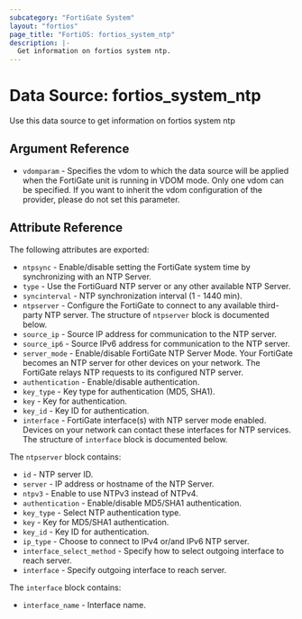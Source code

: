 ```yaml
---
subcategory: "FortiGate System"
layout: "fortios"
page_title: "FortiOS: fortios_system_ntp"
description: |-
  Get information on fortios system ntp.
---
```


# Data Source: fortios_system_ntp
Use this data source to get information on fortios system ntp

## Argument Reference


* `vdomparam` - Specifies the vdom to which the data source will be applied when the FortiGate unit is running in VDOM mode. Only one vdom can be specified. If you want to inherit the vdom configuration of the provider, please do not set this parameter.


## Attribute Reference

The following attributes are exported:

* `ntpsync` - Enable/disable setting the FortiGate system time by synchronizing with an NTP Server.
* `type` - Use the FortiGuard NTP server or any other available NTP Server.
* `syncinterval` - NTP synchronization interval (1 - 1440 min).
* `ntpserver` - Configure the FortiGate to connect to any available third-party NTP server. The structure of `ntpserver` block is documented below.
* `source_ip` - Source IP address for communication to the NTP server.
* `source_ip6` - Source IPv6 address for communication to the NTP server.
* `server_mode` - Enable/disable FortiGate NTP Server Mode. Your FortiGate becomes an NTP server for other devices on your network. The FortiGate relays NTP requests to its configured NTP server.
* `authentication` - Enable/disable authentication.
* `key_type` - Key type for authentication (MD5, SHA1).
* `key` - Key for authentication.
* `key_id` - Key ID for authentication.
* `interface` - FortiGate interface(s) with NTP server mode enabled. Devices on your network can contact these interfaces for NTP services. The structure of `interface` block is documented below.

The `ntpserver` block contains:

* `id` - NTP server ID.
* `server` - IP address or hostname of the NTP Server.
* `ntpv3` - Enable to use NTPv3 instead of NTPv4.
* `authentication` - Enable/disable MD5/SHA1 authentication.
* `key_type` - Select NTP authentication type.
* `key` - Key for MD5/SHA1 authentication.
* `key_id` - Key ID for authentication.
* `ip_type` - Choose to connect to IPv4 or/and IPv6 NTP server.
* `interface_select_method` - Specify how to select outgoing interface to reach server.
* `interface` - Specify outgoing interface to reach server.

The `interface` block contains:

* `interface_name` - Interface name.

